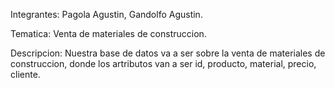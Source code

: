 Integrantes: Pagola Agustin, Gandolfo Agustin.

Tematica: Venta de materiales de construccion.


Descripcion: Nuestra base de datos va a ser sobre la venta de materiales de construccion, donde los artributos van a ser id, producto, material, precio, cliente.
